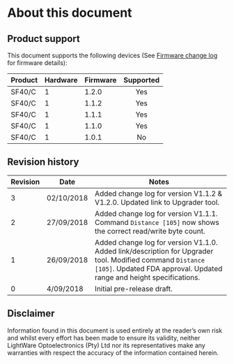 <!-- ![alt text](images/company_logo_big.png "LightWare logo") -->

# About this document

## Product support
This document supports the following devices (See [Firmware change log](change_log) for firmware details):

|Product|Hardware|Firmware|Supported|
|----|--------|--------|:-------:|
|SF40/C|1   |1.2.0   |Yes      |
|SF40/C|1   |1.1.2   |Yes      |
|SF40/C|1   |1.1.1   |Yes      |
|SF40/C|1   |1.1.0   |Yes      |
|SF40/C|1   |1.0.1   |No       |

## Revision history

|Revision|Date|Notes|
|---|---|---|
| 3 | 02/10/2018 | Added change log for version V1.1.2 & V1.2.0. Updated link to Upgrader tool. |
| 2 | 27/09/2018 | Added change log for version V1.1.1. Command `Distance [105]` now shows the correct read/write byte count. |
| 1 | 26/09/2018 | Added change log for version V1.1.0. Added link/description for Upgrader tool. Modified command `Distance [105]`. Updated FDA approval. Updated range and height specifications. |
| 0 | 4/09/2018 | Initial pre-release draft. |


## Disclaimer

Information found in this document is used entirely at the reader’s own risk and whilst every effort has been made to
ensure its validity, neither LightWare Optoelectronics (Pty) Ltd nor its representatives make any warranties with respect
the accuracy of the information contained herein.